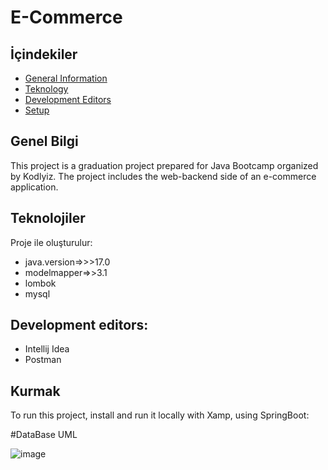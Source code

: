 # E-Commerce
   
## İçindekiler
* [General Information](#general-info)
* [Teknology](#teknolojiler)
* [Development Editors](#Development-editors)
* [Setup](#kurulum)

## Genel Bilgi
This project is a graduation project prepared for Java Bootcamp organized by Kodlyiz.
The project includes the web-backend side of an e-commerce application.

	
## Teknolojiler
Proje ile oluşturulur:
* java.version=>>>17.0
* modelmapper=>>3.1
* lombok
* mysql

## Development editors:
* Intellij Idea
* Postman
	
## Kurmak
To run this project, install and run it locally with Xamp, using SpringBoot:


#DataBase UML

![image](https://user-images.githubusercontent.com/109350249/202512545-262462ce-2a2f-44b8-a50e-082134f123ba.png)


 
